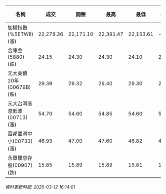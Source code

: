 | 名稱 | 成交 | 開盤 | 最高 | 最低 | 均價 | 成交金額(億) | 昨收 | 漲跌幅 | 漲跌 | 總量 | 昨量 | 振幅 |
| -------- | -------- | -------- | -------- |-------- | -------- | -------- |-------- |-------- |-------- | -------- | -------- |-------- |
|加權指數(%5ETWII) (漲)|22,278.36|22,171.10|22,391.47|22,153.61|-|3,397.58|22,071.09|0.94%|207.27|6,636,405|0|1.08%|
|合庫金(5880) (跌)|24.15|24.30|24.30|24.10|24.18|2.51|24.30|0.62%|0.15|10,370|16,188|0.82%|
|元大美債20年(00679B) (跌)|29.39|29.32|29.40|29.30|29.36|12.08|29.71|1.08%|0.32|41,127|74,244|0.34%|
|元大台灣高息低波(00713) (漲)|54.70|54.60|54.85|54.60|54.73|4.82|54.50|0.37%|0.20|8,804|28,639|0.46%|
|富邦臺灣中小(00733) (漲)|46.93|47.00|47.60|46.82|47.22|1.55|46.64|0.62%|0.29|3,279|3,284|1.67%|
|永豐優息存股(00907) (跌)|15.85|15.89|15.89|15.81|15.85|0.275|15.89|0.25%|0.04|1,734|3,044|0.50%|
###### 資料更新時間: 2025-03-12 16:14:01